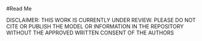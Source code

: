 #Read Me

DISCLAIMER: THIS WORK IS CURRENTLY UNDER REVIEW. PLEASE DO NOT CITE OR PUBLISH THE MODEL OR INFORMATION IN THE REPOSITORY WITHOUT THE APPROVED WRITTEN CONSENT OF THE AUTHORS

 
